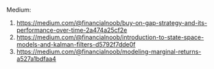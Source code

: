 Medium:
1. https://medium.com/@financialnoob/buy-on-gap-strategy-and-its-performance-over-time-2a474a25cf2e
2. https://medium.com/@financialnoob/introduction-to-state-space-models-and-kalman-filters-d5792f7dde0f
3. https://medium.com/@financialnoob/modeling-marginal-returns-a527a1bdfaa4
